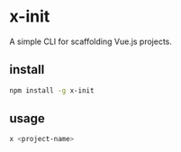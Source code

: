 # x-init

A simple CLI for scaffolding Vue.js projects.

## install
```bash
npm install -g x-init
```

## usage
```bash
x <project-name>
```
